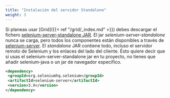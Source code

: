 ```yaml
---
title: "Instalación del servidor Standalone"
weight: 3
---
```


Si planeas usar [Grid]({{< ref "/grid/_index.md" >}}) debes descargar el fichero 
[selenium-server-standalone JAR](//selenium.dev/downloads/).
El jar _selenium-server-standalone_ nunca se carga, pero todos los componentes están disponibles a través de 
[selenium-server](//repo1.maven.org/maven2/org/seleniumhq/selenium/selenium-server/).
El _standalone_ JAR contiene todo, incluso el servidor remoto de Selenium 
y los enlaces del lado del cliente.
Ésto quiere decir que si usas el selenium-server-standalone jar
en tu proyecto, no tienes que añadir selenium-java
o un jar de navegador específico.

 ```xml
<dependency>
  <groupId>org.seleniumhq.selenium</groupId>
  <artifactId>selenium-server</artifactId>
  <version>3.X</version>
</dependency>
```

